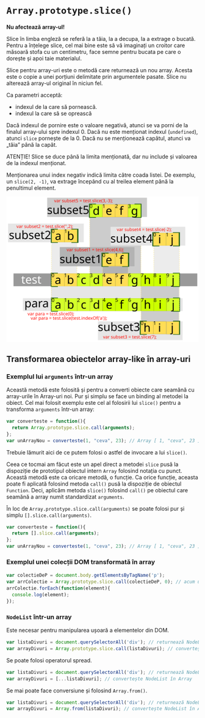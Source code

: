 # `Array.prototype.slice()`

**Nu afectează array-ul!**

Slice în limba engleză se referă la a tăia, la a decupa, la a extrage o bucată. Pentru a înțelege slice, cel mai bine este să vă imaginați un croitor care măsoară stofa cu un centimetru, face semne pentru bucata pe care o dorește și apoi taie materialul.

Slice pentru array-uri este o metodă care returnează un nou array. Acesta este o copie a unei porțiuni delimitate prin argumentele pasate. Slice nu alterează array-ul original în niciun fel.

Ca parametri acceptă:
- indexul de la care să pornească.
- indexul la care să se oprească

Dacă indexul de pornire este o valoare negativă, atunci se va porni de la finalul array-ului spre indexul 0. Dacă nu este menționat indexul (`undefined`), atunci `slice` pornește de la 0. Dacă nu se menționează capătul, atunci va „tăia” până la capăt.

ATENȚIE! Slice se duce până la limita menționată, dar nu include și valoarea de la indexul menționat.

Menționarea unui index negativ indică limita către coada listei. De exemplu, un `slice(2, -1)`, va extrage începând cu al treilea element până la penultimul element.

![](slicingArrayuri.svg)

## Transformarea obiectelor array-like în array-uri

### Exemplul lui `arguments` într-un array

Această metodă este folosită și pentru a converti obiecte care seamănă cu array-urile în Array-uri noi. Pur și simplu se face un binding al metodei la obiect. Cel mai folosit exemplu este cel al folosirii lui `slice()` pentru a transforma `arguments` într-un array:

```javascript
var converteste = function(){
  return Array.prototype.slice.call(arguments);
};
var unArrayNou = converteste(1, "ceva", 23); // Array [ 1, "ceva", 23 ]
```

Trebuie lămurit aici de ce putem folosi o astfel de invocare a lui `slice()`.

Ceea ce tocmai am făcut este un apel direct a metodei `slice` pusă la dispoziție de prototipul obiectul intern `Array` folosind notația cu punct. Această metodă este ca oricare metodă, o funcție. Ca orice funcție, aceasta poate fi aplicată folosind metoda `call()` pusă la dispoziție de obiectul `Function`. Deci, aplicăm metoda `slice()` folosind `call()` pe obiectul care seamănă a array numit standardizat `arguments`.

În loc de `Array.prototype.slice.call(arguments)` se poate folosi pur și simplu `[].slice.call(arguments)`.

```javascript
var converteste = function(){
  return [].slice.call(arguments);
};
var unArrayNou = converteste(1, "ceva", 23); // Array [ 1, "ceva", 23 ]
```

### Exemplul unei colecții DOM transformată în array

```javascript
var colectieDeP = document.body.getElementsByTagName('p');
var arrColectie = Array.prototype.slice.call(colectieDeP, 0); // acum un array!
arrColectie.forEach(function(element){
  console.log(element);
});
```

### `NodeList` într-un array

Este necesar pentru manipularea ușoară a elementelor din DOM.

```javascript
var listaDivuri = document.querySelectorAll('div'); // returnează NodeList
var arrayDivuri = Array.prototype.slice.call(listaDivuri); // convertește NodeList în Array
```

Se poate folosi operatorul spread.

```javascript
var listaDivuri = document.querySelectorAll('div'); // returnează NodeList
var arrayDivuri = [...listaDivuri]; // convertește NodeList în Array
```

Se mai poate face conversiune și folosind `Array.from()`.

```javascript
var listaDivuri = document.querySelectorAll('div'); // returnează NodeList
var arrayDivuri = Array.from(listaDivuri); // convertește NodeList în Array
```
